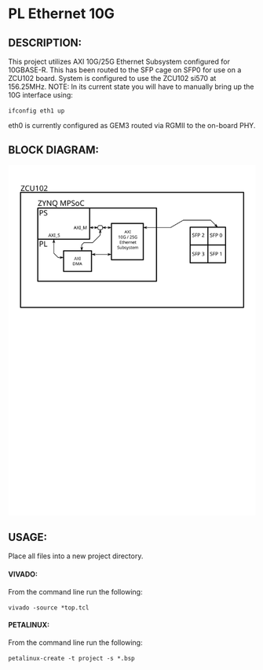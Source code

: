 # PL Ethernet 10G
## DESCRIPTION:
This project utilizes AXI 10G/25G Ethernet Subsystem configured for 10GBASE-R. This has been routed to the SFP cage on SFP0 for use on a ZCU102 board. System is configured to use the ZCU102 si570 at 156.25MHz. NOTE: In its current state you will have to manually bring up the 10G interface using:

`ifconfig eth1 up`

eth0 is currently configured as GEM3 routed via RGMII to the on-board PHY.

## BLOCK DIAGRAM:
![PL 10GbE Block Design](./media/pl_ethernet_10g.svg)

## USAGE:
Place all files into a new project directory.
#### VIVADO:
From the command line run the following:

`vivado -source *top.tcl`
    
#### PETALINUX:
From the command line run the following:

`petalinux-create -t project -s *.bsp`
